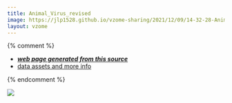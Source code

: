 ```yaml
---
title: Animal_Virus_revised
image: https://jlp1528.github.io/vzome-sharing/2021/12/09/14-32-28-Animal_Virus_revised/Animal_Virus_revised.png
layout: vzome
---
```


{% comment %}
 - [***web page generated from this source***][post]
 - [data assets and more info][github]

[post]: <https://jlp1528.github.io/vzome-sharing/2021/12/09/Animal_Virus_revised-14-32-28.html>
[github]: <https://github.com/jlp1528/vzome-sharing/tree/main/2021/12/09/14-32-28-Animal_Virus_revised/>
{% endcomment %}

<vzome-viewer style="width: 100%; height: 65vh;"
       src="https://jlp1528.github.io/vzome-sharing/2021/12/09/14-32-28-Animal_Virus_revised/Animal_Virus_revised.vZome" >
  <img src="https://jlp1528.github.io/vzome-sharing/2021/12/09/14-32-28-Animal_Virus_revised/Animal_Virus_revised.png" />
</vzome-viewer>